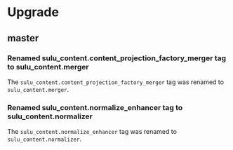 # Upgrade

## master

### Renamed sulu_content.content_projection_factory_merger tag to sulu_content.merger

The `sulu_content.content_projection_factory_merger` tag was renamed to `sulu_content.merger`.

### Renamed sulu_content.normalize_enhancer tag to sulu_content.normalizer

The `sulu_content.normalize_enhancer` tag was renamed to `sulu_content.normalizer`.
